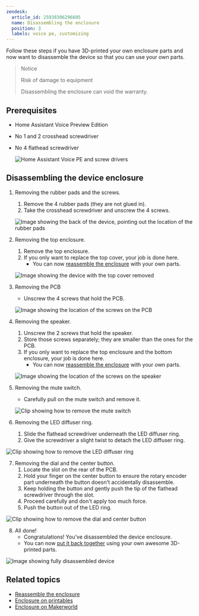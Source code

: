 ```yaml
---
zendesk:
  article_id: 25938306296605
  name: Disassembling the enclosure
  position: 3
  labels: voice pe, customizing
---
```


Follow these steps if you have 3D-printed your own enclosure parts and now want to disassemble the device so that you can use your own parts.

>Notice
>
>Risk of damage to equipment
>
>Disassembling the enclosure can void the warranty.

## Prerequisites

- Home Assistant Voice Preview Edition
- No 1 and 2 crosshead screwdriver
- No 4 flathead screwdriver

   ![Home Assistant Voice PE and screw drivers](/static/img/voice-pe/voice_disassembly_prereq_small.jpg)

## Disassembling the device enclosure

1. Removing the rubber pads and the screws.
   1. Remove the 4 rubber pads (they are not glued in).
   2. Take the crosshead screwdriver and unscrew the 4 screws.

   ![Image showing the back of the device, pointing out the location of the rubber pads](/static/img/voice-pe/01_remove_pads_small.png)

2. Removing the top enclosure.
   1. Remove the top enclosure.
   2. If you only want to replace the top cover, your job is done here.
      - You can now [reassemble the enclosure](/hc/en-us/articles/25938314528285) with your own parts.

   ![Image showing the device with the top cover removed](/static/img/voice-pe/02_remove_top_enclosure_small.png)

3. Removing the PCB
   - Unscrew the 4 screws that hold the PCB.

   ![Image showing the location of the screws on the PCB](/static/img/voice-pe/03_remove_pcb_screws_small.png)

4. Removing the speaker.
   1. Unscrew the 2 screws that hold the speaker.
   2. Store those screws separately; they are smaller than the ones for the PCB.
   3. If you only want to replace the top enclosure and the bottom enclosure, your job is done here.
      - You can now [reassemble the enclosure](/hc/en-us/articles/25938314528285)  with your own parts.

   ![Image showing the location of the screws on the speaker](/static/img/voice-pe/05_remove_speaker_small.png)

5. Removing the mute switch.
   - Carefully pull on the mute switch and remove it.

   ![Clip showing how to remove the mute switch](/static/img/voice-pe/voice_remove_mute_switch_480.webp)

6. Removing the LED diffuser ring.
   1. Slide the flathead screwdriver underneath the LED diffuser ring.
   2. Give the screwdriver a slight twist to detach the LED diffuser ring.

  ![Clip showing how to remove the LED diffuser ring](/static/img/voice-pe/voice_remove_diffuser_480.webp)

7. Removing the dial and the center button.
   1. Locate the slot on the rear of the PCB.
   2. Hold your finger on the center button to ensure the rotary encoder part underneath the button doesn't accidentally disassemble.
   3. Keep holding the button and gently push the tip of the flathead screwdriver through the slot.
   4. Proceed carefully and don't apply too much force.
   5. Push the button out of the LED ring.

  ![Clip showing how to remove the dial and center button](/static/img/voice-pe/voice_remove_dial_480.webp)

8. All done!
   - Congratulations! You've disassembled the device enclosure.
   - You can now [put it back together](/hc/en-us/articles/25938314528285) using your own awesome 3D-printed parts.

  ![Image showing fully disassembled device](/static/img/voice-pe/07_bis_fully_disassembled_small.png)

## Related topics

- [Reassemble the enclosure](/hc/en-us/articles/25938314528285)
- [Enclosure on printables](https://www.printables.com/model/1110526)
- [Enclosure on Makerworld](https://makerworld.com/models/885769)
